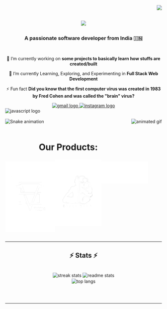 <img align="right" src="https://visitor-badge.laobi.icu/badge?page_id=salesp07.salesp07" />

<h1 align="center">
    <img src="https://readme-typing-svg.herokuapp.com/?font=Righteous&size=35&center=true&vCenter=true&width=500&height=70&duration=4000&lines=Hi+There!+👋;+I'm+Vighnesh+Shetty!;" />
</h1>

<h3 align="center">A passionate software developer from India 🇮🇳</h3>

<br/>

<div align="center">

🔭 I’m currently working on **some projects to basically learn how stuffs are created/built**
 
 🌱 I’m currently Learning, Exploring, and Experimenting in **Full Stack Web Development**

⚡ Fun fact **Did you know that the first computer virus was created in 1983 by Fred Cohen and was called the "brain" virus?**
 </div>
 
<div align="center"> 
  <a href="mailto:vighneshshetty002@gmail.com">
    <img src="https://img.shields.io/static/v1?message=Gmail&logo=gmail&label=&color=D14836&logoColor=white&labelColor=&style=for-the-badge" height="35" alt="gmail logo"  />
  </a>
  <a href="https://instagram.com/vighneshshettymusic">
    <img src="https://img.shields.io/static/v1?message=Instagram&logo=instagram&label=&color=E4405F&logoColor=white&labelColor=&style=for-the-badge" height="35" alt="instagram logo"  />
  </a>
  <!-- Add more social media badges here -->
</div>

<div align="left">
  <img src="https://cdn.jsdelivr.net/gh/devicons/devicon/icons/javascript/javascript-original.svg" height="30" alt="javascript logo"  />
  <!-- Add more technology icons here -->
</div>

<br clear="both">

<img align="right" height="150" src="https://user-images.githubusercontent.com/74038190/235224431-e8c8c12e-6826-47f1-89fb-2ddad83b3abf.gif" alt="animated gif" />

<img src="https://raw.githubusercontent.com/Vighneshshetty002/Vighneshshetty002/output/dist/github-contribution-grid-snake-dark.svg?palette=github-dark" alt="Snake animation" />

<br/>
<br/>

<center><h1>Our Products:</h1></center>
<div style="display: flex; justify-content: space-between; align-items: flex-start;">
  <img src="VS Tech.png" width="160px" style="margin-top: 0px; padding-top: 10px;">
  <img src="Rishi White.png" width="150px" style="margin-top: 5px;">
  <img src="Vesahh-Eon Label-[White].png" width="150px" style="margin-top: 0px; padding-top: 10px;">     
</div>

<br/>

<hr/>

<h2 align="center">⚡ Stats ⚡</h2>
<br>
<div align=center>
  <img width=390 src="https://github-readme-streak-stats.vercel.app/?user=Vighneshshetty002&theme=react&border_radius=10" alt="streak stats"/>
  <img width=390 src="https://github-readme-stats.vercel.app/api?username=Vighneshshetty002&count_private=true&show_icons=true&theme=react&rank_icon=github&border_radius=10" alt="readme stats" />
  <br/>
  <img width=325 align="center" src="https://github-readme-stats.vercel.app/api/top-langs/?username=Vighneshshetty002&hide=HTML&langs_count=8&layout=compact&theme=react&border_radius=10&size_weight=0.5&count_weight=0.5&exclude_repo=github-readme-stats" alt="top langs" />
</div>

<br/><br/>

<hr/>
